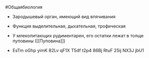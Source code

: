 #Общаябиология 
 - Зародышевый орган, имеющий вид впячивания
 - Функция выделительная, дыхательная, трофическая
 - У млекопитающих рудиментарен, его остатки лежат в толще пуповины ([[Пуповина]])
 
- EsTm oGhp yimK 82Lv qF1X T5df t2p4 86Bj RtuF 25ij NX3J jbU1
